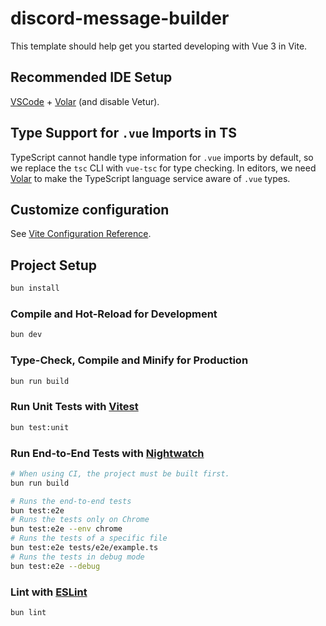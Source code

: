 # discord-message-builder

This template should help get you started developing with Vue 3 in Vite.

## Recommended IDE Setup

[VSCode](https://code.visualstudio.com/) + [Volar](https://marketplace.visualstudio.com/items?itemName=Vue.volar) (and disable Vetur).

## Type Support for `.vue` Imports in TS

TypeScript cannot handle type information for `.vue` imports by default, so we replace the `tsc` CLI with `vue-tsc` for type checking. In editors, we need [Volar](https://marketplace.visualstudio.com/items?itemName=Vue.volar) to make the TypeScript language service aware of `.vue` types.

## Customize configuration

See [Vite Configuration Reference](https://vite.dev/config/).

## Project Setup

```sh
bun install
```

### Compile and Hot-Reload for Development

```sh
bun dev
```

### Type-Check, Compile and Minify for Production

```sh
bun run build
```

### Run Unit Tests with [Vitest](https://vitest.dev/)

```sh
bun test:unit
```

### Run End-to-End Tests with [Nightwatch](https://nightwatchjs.org/)

```sh
# When using CI, the project must be built first.
bun run build

# Runs the end-to-end tests
bun test:e2e
# Runs the tests only on Chrome
bun test:e2e --env chrome
# Runs the tests of a specific file
bun test:e2e tests/e2e/example.ts
# Runs the tests in debug mode
bun test:e2e --debug
```
    
### Lint with [ESLint](https://eslint.org/)

```sh
bun lint
```
